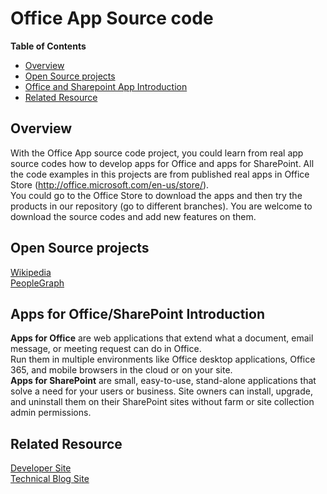 # Office App Source code #

**Table of Contents**
- [Overview](#overview)
- [Open Source projects](#open-source-projects)
- [Office and Sharepoint App Introduction](#office-and-sharepoint-app-introduction)
- [Related Resource](#related-resource)


## Overview ##
With the Office App source code project, you could learn from real app source codes how to develop apps for Office and apps for SharePoint. All the code examples in this projects are from published real apps in Office Store (http://office.microsoft.com/en-us/store/).  
You could go to the Office Store to download the apps and then try the products in our repository (go to different branches). You are welcome to download the source codes and add new features on them.  

## Open Source projects ##
[Wikipedia](http://office.microsoft.com/en-us/store/wikipedia-WA104099688.aspx?queryid=d393f241%2D3bfc%2D43c1%2Da72e%2D7ca7287ebed6&css=wikipedia&CTT=1)  
[PeopleGraph](http://office.microsoft.com/en-us/store/people-graph-WA104104476.aspx?queryid=d77a7844%2Da6b4%2D40f0%2D9335%2D8a0d8ff82d2c&css=people%20graph&CTT=1)  

## Apps for Office/SharePoint Introduction ##
**Apps for Office** are web applications that extend what a document, email message, or meeting request can do in Office.  
Run them in multiple environments like Office desktop applications, Office 365, and mobile browsers in the cloud or on your site.  
**Apps for SharePoint** are small, easy-to-use, stand-alone applications that solve a need for your users or business.
Site owners can install, upgrade, and uninstall them on their SharePoint sites without farm or site collection admin permissions.  


## Related Resource ##
[Developer Site](http://msdn.microsoft.com/en-us/office/aa905340)  
[Technical Blog Site](http://blogs.msdn.com/b/officeapps)


